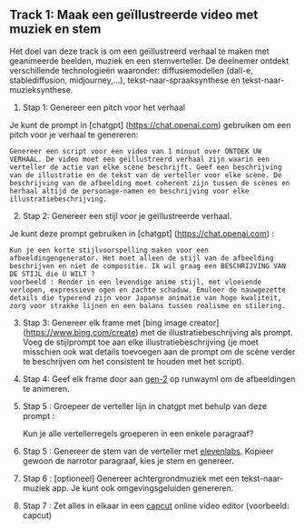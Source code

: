 ## Track 1: Maak een geïllustreerde video met muziek en stem

Het doel van deze track is om een geïllustreerd verhaal te maken met geanimeerde beelden, muziek en een stemverteller. De deelnemer ontdekt verschillende technologieën waaronder: diffusiemodellen (dall-e, stablediffusion, midjourney,...), tekst-naar-spraaksynthese en tekst-naar-muzieksynthese.

1. Stap 1: Genereer een pitch voor het verhaal 

Je kunt de prompt in [chatgpt] (https://chat.openai.com) gebruiken om een pitch voor je verhaal te genereren: 

    Genereer een script voor een video van 1 minuut over ONTDEK UW VERHAAL. De video moet een geïllustreerd verhaal zijn waarin een verteller de actie van elke scène beschrijft. Geef een beschrijving van de illustratie en de tekst van de verteller voor elke scène. De beschrijving van de afbeelding moet coherent zijn tussen de scènes en herhaal altijd de personage-namen en beschrijving voor elke illustratiebeschrijving.


2. Stap 2: Genereer een stijl voor je geïllustreerde verhaal.

Je kunt deze prompt gebruiken in [chatgpt] (https://chat.openai.com) :

    Kun je een korte stijlvoorspelling maken voor een afbeeldingengenerator. Het moet alleen de stijl van de afbeelding beschrijven en niet de compositie. Ik wil graag een BESCHRIJVING VAN DE STIJL die U WILT ?
    voorbeeld : Render in een levendige anime stijl, met vloeiende verlopen, expressieve ogen en zachte schaduw. Emuleer de nauwgezette details die typerend zijn voor Japanse animatie van hoge kwaliteit, zorg voor strakke lijnen en een balans tussen realisme en stilering.

3. Stap 3: Genereer elk frame met [bing image creator] (https://www.bing.com/create) met de illustratiebeschrijving als prompt. Voeg de stijlprompt toe aan elke illustratiebeschrijving (je moet misschien ook wat details toevoegen aan de prompt om de scène verder te beschrijven om het consistent te houden met het script).

4. Stap 4: Geef elk frame door aan [gen-2](https://research.runwayml.com/gen2) op runwayml om de afbeeldingen te animeren.

5. Stap 5 : Groepeer de verteller lijn in chatgpt met behulp van deze prompt : 

    Kun je alle vertellerregels groeperen in een enkele paragraaf?

5. Stap 5 : Genereer de stem van de verteller met [elevenlabs](https://elevenlabs.io/). Kopieer gewoon de narrotor paragraaf, kies je stem en genereer.

6. Stap 6 : [optioneel] Genereer achtergrondmuziek met een tekst-naar-muziek app. Je kunt ook omgevingsgeluiden genereren.

7. Stap 7 : Zet alles in elkaar in een [capcut](https://www.capcut.com) online video editor (voorbeeld: capcut)